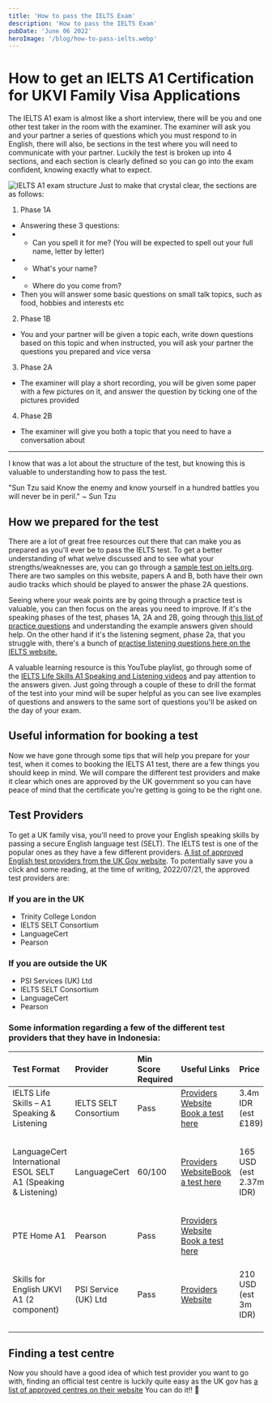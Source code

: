 ```yaml
---
title: 'How to pass the IELTS Exam'
description: 'How to pass the IELTS Exam'
pubDate: 'June 06 2022'
heroImage: '/blog/how-to-pass-ielts.webp'
---
```


# How to get an IELTS A1 Certification for UKVI Family Visa Applications

The IELTS A1 exam is almost like a short interview, there will be you and one other test taker in the room with the examiner. The examiner will ask you and your partner a series of questions which you must respond to in English, there will also, be sections in the test where you will need to communicate with your partner. Luckily the test is broken up into 4 sections, and each section is clearly defined so you can go into the exam confident, knowing exactly what to expect.

![IELTS A1 exam structure](/blog/how-to-pass-ielts/IELTSA1TestStructure.webp)
Just to make that crystal clear, the sections are as follows:

1. Phase 1A

- Answering these 3 questions:
- - Can you spell it for me? (You will be expected to spell out your full name, letter by letter)
- - What's your name?
- - Where do you come from?
- Then you will answer some basic questions on small talk topics, such as food, hobbies and interests etc

2. Phase 1B

- You and your partner will be given a topic each, write down questions based on this topic and when instructed, you will ask your partner the questions you prepared and vice versa

3. Phase 2A

- The examiner will play a short recording, you will be given some paper with a few pictures on it, and answer the question by ticking one of the pictures provided

4. Phase 2B

- The examiner will give you both a topic that you need to have a conversation about

---

I know that was a lot about the structure of the test, but knowing this is valuable to understanding how to pass the test.

"Sun Tzu said Know the enemy and know yourself in a hundred battles you will never be in peril." ~ Sun Tzu

## How we prepared for the test

There are a lot of great free resources out there that can make you as prepared as you'll ever be to pass the IELTS test. To get a better understanding of what we\ve discussed and to see what your strengths/weaknesses are, you can go through a [sample test on ielts.org](https://www.ielts.org/about-ielts/ielts-for-migration/united-kingdom/ielts-life-skills). There are two samples on this website, papers A and B, both have their own audio tracks which should be played to answer the phase 2A questions.

Seeing where your weak points are by going through a practice test is valuable, you can then focus on the areas you need to improve. If it's the speaking phases of the test, phases 1A, 2A and 2B, going through [this list of practice questions](https://www.ieltsdeal.com/ielts-life-skills-level-a1-speaking-basic-questions-with-answers/) and understanding the example answers given should help. On the other hand if it's the listening segment, phase 2a, that you struggle with, there's a bunch of [practise listening questions here on the IELTS website.](https://www.ielts.org/for-test-takers/sample-test-questions)

A valuable learning resource is this YouTube playlist, go through some of the [IELTS Life Skills A1 Speaking and Listening videos](https://www.youtube.com/watch?v=iXm_rcv0GJA&list=PLOdYbfVGcVAaQcbaVFaE_S2ylP9Fib6Me&index=5) and pay attention to the answers given. Just going through a couple of these to drill the format of the test into your mind will be super helpful as you can see live examples of questions and answers to the same sort of questions you'll be asked on the day of your exam.

## Useful information for booking a test

Now we have gone through some tips that will help you prepare for your test, when it comes to booking the IELTS A1 test, there are a few things you should keep in mind. We will compare the different test providers and make it clear which ones are approved by the UK government so you can have peace of mind that the certificate you're getting is going to be the right one.

## Test Providers

To get a UK family visa, you'll need to prove your English speaking skills by passing a secure English language test (SELT). The IELTS test is one of the popular ones as they have a few different providers. [A list of approved English test providers from the UK Gov website](https://www.gov.uk/guidance/prove-your-english-language-abilities-with-a-secure-english-language-test-selt). To potentially save you a click and some reading, at the time of writing, 2022/07/21, the approved test providers are:

### If you are in the UK

- Trinity College London
- IELTS SELT Consortium
- LanguageCert
- Pearson

### If you are outside the UK

- PSI Services (UK) Ltd
- IELTS SELT Consortium
- LanguageCert
- Pearson

### Some information regarding a few of the different test providers that they have in Indonesia:

| Test Format                                                    | Provider              | Min Score Required | Useful Links                                                                                                                                                                                                                              | Price                   | Result Time     | Address                                                                                      |
| :------------------------------------------------------------- | :-------------------- | :----------------- | :---------------------------------------------------------------------------------------------------------------------------------------------------------------------------------------------------------------------------------------- | :---------------------- | :-------------- | :------------------------------------------------------------------------------------------- |
| IELTS Life Skills – A1 Speaking & Listening                    | IELTS SELT Consortium | Pass               | [Providers Website](https://www.ielts.org/about-ielts/ielts-for-migration/united-kingdom/ielts-life-skills) [Book a test here](https://www.ielts.org/for-test-takers/book-a-test)                                                         | 3.4m IDR (est £189)     | Within one week |
| LanguageCert International ESOL SELT A1 (Speaking & Listening) | LanguageCert          | 60/100             | [Providers Website](https://www.languagecert.org/en/language-exams/english/languagecert-selt/a1-sl-2730)[Book a test here](https://selt.languagecert.org/?exam=A104EE3F80A249B9A74B3C1862FE3CE9&country=50EB9A019EAB4678AE83D2DA8A4EC680) | 165 USD (est 2.37m IDR) | 5 working days  | The Indonesia Int`L Educ.Foundation, Menara Imperium 28Th Floor Suite B, Jakarta, 12980, IDN |
| PTE Home A1                                                    | Pearson               | Pass               | [Providers Website](https://www.pearsonpte.com/selt-tests/pte-academic-ukvi) [Book a test here](https://home.pearsonvue.com/Test-takers.aspx)                                                                                             |
| Skills for English UKVI A1 (2 component)                       | PSI Service (UK) Ltd  | Pass               | [Providers Website](https://www.psionline.com/en-gb/certification/skills-for-english/)                                                                                                                                                    | 210 USD (est 3m IDR)    | 14 Days         | Jakarta - PT. International Test Center (SfE) Plaza Sentral 17th Floor, Jakarta, Indonesia   |

## Finding a test centre

Now you should have a good idea of which test provider you want to go with, finding an official test centre is luckily quite easy as the UK gov has [a list of approved centres on their website](https://www.gov.uk/guidance/prove-your-english-language-abilities-with-a-secure-english-language-test-selt#approved-test-centres) You can do it!! 🤞
